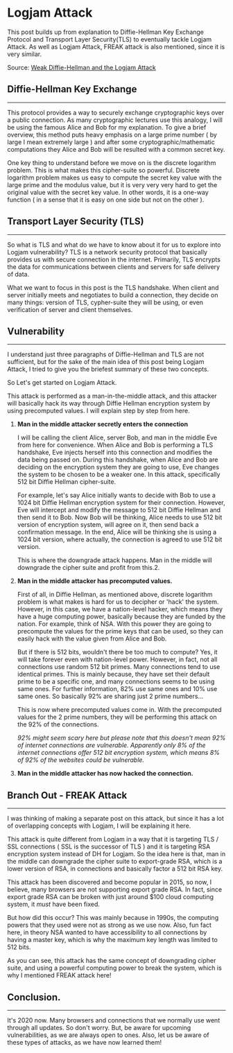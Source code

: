 # Logjam Attack

This post builds up from explanation to Diffie-Hellman Key Exchange Protocol and Transport Layer Security(TLS) to eventually tackle Logjam Attack. As well as  Logjam Attack, FREAK attack is also mentioned, since it is very similar.

Source: [Weak Diffie-Hellman and the Logjam Attack](https://weakdh.org)

## Diffie-Hellman Key Exchange

---

This protocol provides a way to securely exchange cryptographic keys over a public connection. As many cryptographic lectures use this analogy, I will be using the famous Alice and Bob for my explanation. To give a brief overview, this method puts heavy emphasis on a large prime number ( by large I mean extremely large ) and after some cryptographic/mathematic computations they Alice and Bob will be resulted with a common secret key. 

One key thing to understand before we move on is the discrete logarithm problem. This is what makes this cipher-suite so powerful. Discrete logarithm problem makes us easy to compute the secret key value with the large prime and the modulus value, but it is very very very hard to get the original value with the secret key value. In other words, it is a one-way function ( in a sense that it is easy on one side but not on the other ).

## Transport Layer Security (TLS)

---

So what is TLS and what do we have to know about it for us to explore into Logjam vulnerability?  TLS is a network security protocol that basically provides us with secure connection in the internet. Primarily, TLS encrypts the data for communications between clients and servers for safe delivery of data. 

What we want to focus in this post is the TLS handshake. When client and server initially meets and negotiates to build a connection, they decide on many things: version of TLS, cypher-suite they will be using, or even verification of server and client themselves. 

## Vulnerability

---

I understand just three paragraphs of Diffie-Hellman and TLS are not sufficient, but for the sake of the main idea of this post being Logjam Attack, I tried to give you the briefest summary of these two concepts.

So Let's get started on Logjam Attack. 

This attack is performed as  a man-in-the-middle attack, and this attacker will basically hack its way through Diffie Hellman encryption system by using precomputed values. I will explain step by step from here.

1. **Man in the middle attacker secretly enters the connection**

    I will be calling the client Alice, server Bob, and man in the middle Eve from here for convenience. When Alice and Bob is performing a TLS handshake, Eve injects herself into this connection and modifies the data being passed on. During this handshake, when Alice and Bob are deciding on the encryption system they are going to use, Eve changes the system to be chosen to be a weaker one. In this attack, specifically 512 bit Diffie Hellman cipher-suite. 

    For example, let's say Alice initially wants to decide with Bob to use a 1024 bit Diffie Hellman encryption system for their connection. However, Eve will intercept and modify the message to 512 bit Diffie Hellman and then send it to Bob. Now Bob will be thinking, Alice needs to use 512 bit version of encryption system, will agree on it, then send back a confirmation message. In the end, Alice will be thinking she is using a 1024 bit version, where actually, the connection is agreed to use 512 bit version.

    This is where the downgrade attack happens. Man in the middle will downgrade the cipher suite and profit from this.2. 

2. **Man in the middle attacker has precomputed values.**

    First of all, in Diffie Hellman, as mentioned above, discrete logarithm problem is what makes is hard for us to decipher or 'hack' the system. However, in this case, we have a nation-level hacker, which means they have a huge computing power, basically because they are funded by the nation. For example, think of NSA. With this power they are going to precompute the values for the prime keys that can be used, so they can easily hack with the value given from Alice and Bob.

    But if there is 512 bits, wouldn't there be too much to compute? Yes, it will take forever even with nation-level power. However, in fact, not all connections use random 512 bit primes. Many connections tend to use identical primes. This is mainly because, they have set their default prime to be a specific one, and many connections seems to be using same ones. For further information, 82% use same ones and 10% use same ones. So basically 92% are sharing just 2 prime numbers...

    This is now where precomputed values come in. With the precomputed values for the 2 prime numbers, they will be performing this attack on the 92% of the connections.

    *92% might seem scary here but please note that this doesn't mean 92% of internet connections are vulnerable. Apparently only 8% of the internet connections offer 512 bit encryption system, which means 8% of 92% of the websites could be vulnerable.*

3. **Man in the middle attacker has now hacked the connection.**

## Branch Out - FREAK Attack

---

I was thinking of making a separate post on this attack, but since it has a lot of overlapping concepts with Logjam, I will be explaining it here.

This attack is quite different from Logjam in a way that it is targeting TLS / SSL connections ( SSL is the successor of TLS ) and it is targeting RSA encryption system instead of DH for Logjam. So the idea here is that, man in the middle can downgrade the cipher suite to export-grade RSA, which is a lower version of RSA, in connections and basically factor a 512 bit RSA key. 

This attack has been discovered and become popular in 2015, so now, I believe, many browsers are not supporting export grade RSA. In fact, since export grade RSA can be broken with just around $100 cloud computing system, it *must* have been fixed. 

But how did this occur? This was mainly because in 1990s, the computing powers that they used were not as strong as we use now. Also, fun fact here, in theory NSA wanted to have accessibility to all connections by having a master key, which is why the maximum key length was limited to 512 bits.

As you can see, this attack has the same concept of downgrading cipher suite, and using a powerful computing power to break the system, which is why I mentioned FREAK attack here!

## Conclusion.

---

It's 2020 now. Many browsers and connections that we normally use went through all updates. So don't worry. But, be aware for upcoming vulnerabilities, as we are always open to ones. Also, let us be aware of these types of attacks, as we have now learned them!